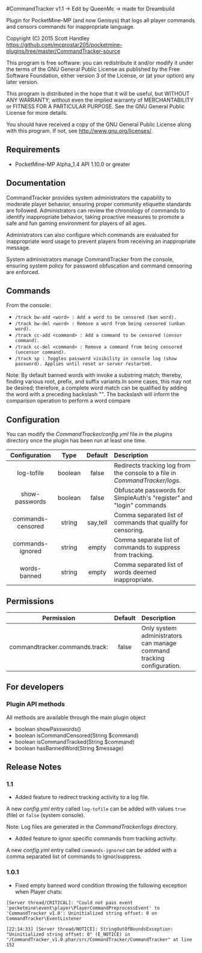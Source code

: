 #CommandTracker v1.1 
-> Edit by QueenMc
-> made for Dreambuild

Plugin for PocketMine-MP (and now Genisys) that logs all player commands and censors commands for inappropriate language. 
   
   Copyright (C) 2015 Scott Handley
   https://github.com/mcprostar205/pocketmine-plugins/tree/master/CommandTracker-source
   
   This program is free software: you can redistribute it and/or modify
   it under the terms of the GNU General Public License as published by
   the Free Software Foundation, either version 3 of the License, or
   (at your option) any later version.
  
   This program is distributed in the hope that it will be useful,
   but WITHOUT ANY WARRANTY; without even the implied warranty of
   MERCHANTABILITY or FITNESS FOR A PARTICULAR PURPOSE.  See the
   GNU General Public License for more details.
 
   You should have received a copy of the GNU General Public License
   along with this program.  If not, see <http://www.gnu.org/licenses/>.

## Requirements

* PocketMine-MP Alpha_1.4 API 1.10.0 or greater

## Documentation 

CommandTracker provides system administrators the capability to moderate player behavior, 
ensuring proper community etiquette standards are followed. Administrators can review the 
chronology of commands to identify inappropriate behavior, taking proactive measures to 
promote a safe and fun gaming environment for players of all ages.

Administrators can also configure which commands are evaluated for inappropriate word usage 
to prevent players from receiving an inappropriate message.

System administrators manage CommandTracker from the console, ensuring system policy 
for password obfuscation and command censoring are enforced.

## Commands

From the console: 

* `/track bw-add <word> : Add a word to be censored (ban word).`
* `/track bw-del <word> : Remove a word from being censored (unban word).`
* `/track cc-add <command> : Add a command to be censored (censor command).`
* `/track cc-del <command> : Remove a command from being censored (uncensor command).`
* `/track sp : Toggles password visibility in console log (show password). Applies until reset or server restarted.`

Note: By default banned words with invoke a substring match; thereby, finding various root, 
prefix, and suffix variants.In some cases, this may not be desired; therefore, a complete 
word match can be qualified by adding the word with a preceding backslash "\". The backslash 
will inform the comparison operation to perform a word compare

## Configuration

You can modify the _CommandTracker/config.yml_ file in the _plugins_ directory once the plugin 
has been run at least one time.

| Configuration | Type | Default | Description |
| :---: | :---: | :---: | :--- |
| log-tofile | boolean | false | Redirects tracking log from the console to a file in _CommandTracker/logs_.
| show-passwords | boolean | false | Obfuscate passwords for SimpleAuth's "register" and "login" commands
| commands-censored | string | say,tell | Comma separated list of commands that qualify for censoring.
| commands-ignored | string | empty | Comma separate list of commands to suppress from tracking.
| words-banned | string | empty | Comma separated list of words deemed inappropriate.

## Permissions

| Permission | Default | Description |
| :---: | :---: | :--- |
| commandtracker.commands.track: | false | Only system administrators can manage command tracking configuration.

## For developers

### Plugin API methods

All methods are available through the main plugin object

* boolean showPasswords() 
* boolean isCommandCensored(String $command)
* boolean isCommandTracked(String $command)
* boolean hasBannedWord(String $message)

## Release Notes

### 1.1

* Added feature to redirect tracking activity to a log file. 

A new _config.yml_ entry called `log-tofile` can be added with values `true` (file) or `false` (system console).

Note: Log files are generated in the _CommandTracker/logs_ directory.

* Added feature to ignor specific commands from tracking activity.

A new _config.yml_ entry called `commands-ignored` can be added with a comma separated list of commands to ignor/suppress.

### 1.0.1

* Fixed empty banned word condition throwing the following exception when Player chats: 

`[Server thread/CRITICAL]: "Could not pass event 'pocketmine\event\player\PlayerCommandPreprocessEvent' to 'CommandTracker v1.0': Uninitialized string offset: 0 on CommandTracker\EventListener`

`[22:14:33] [Server thread/NOTICE]: StringOutOfBoundsException: "Uninitialized string offset: 0" (E_NOTICE) in "/CommandTracker_v1.0.phar/src/CommandTracker/CommandTracker" at line 152`